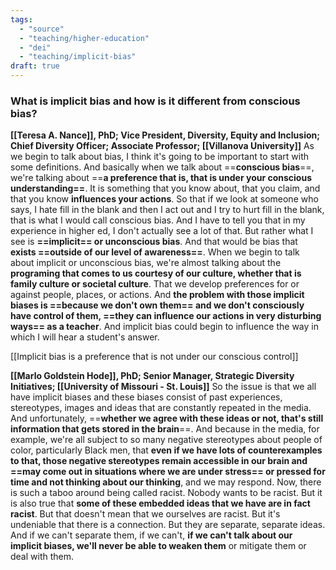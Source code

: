 ```yaml
---
tags:
  - "source"
  - "teaching/higher-education"
  - "dei"
  - "teaching/implicit-bias"
draft: true
---
```

### What is implicit bias and how is it different from conscious bias?
**[[Teresa A. Nance]], PhD; Vice President, Diversity, Equity and Inclusion; Chief Diversity Officer; Associate Professor; [[Villanova University]]**
As we begin to talk about bias, I think it's going to be important to start with some definitions. And basically when we talk about ==**conscious bias**==, we're talking about ==**a preference that is, that is under your conscious understanding==**. It is something that you know about, that you claim, and that you know **influences your actions**. So that if we look at someone who says, I hate fill in the blank and then I act out and I try to hurt fill in the blank, that is what I would call conscious bias. And I have to tell you that in my experience in higher ed, I don't actually see a lot of that. But rather what I see is **==implicit== or unconscious bias**. And that would be bias that **exists ==outside of our level of awareness==**. When we begin to talk about implicit or unconscious bias, we're almost talking about the **programing that comes to us courtesy of our culture, whether that is family culture or societal culture**. That we develop preferences for or against people, places, or actions. And **the problem with those implicit biases is ==because we don't own them== and we don't consciously have control of them, ==they can influence our actions in very disturbing ways== as a teacher**. And implicit bias could begin to influence the way in which I will hear a student's answer.

[[Implicit bias is a preference that is not under our conscious control]]

**[[Marlo Goldstein Hode]], PhD; Senior Manager, Strategic Diversity Initiatives; [[University of Missouri - St. Louis]]** 
So the issue is that we all have implicit biases and these biases consist of past experiences, stereotypes, images and ideas that are constantly repeated in the media. And unfortunately, ==**whether we agree with these ideas or not, that's still information that gets stored in the brain**==. And because in the media, for example, we're all subject to so many negative stereotypes about people of color, particularly Black men, that **even if we have lots of counterexamples to that, those negative stereotypes remain accessible in our brain and ==may come out in situations where we are under stress== or pressed for time and not thinking about our thinking**, and we may respond. Now, there is such a taboo around being called racist. Nobody wants to be racist. But it is also true that **some of these embedded ideas that we have are in fact racist**. But that doesn't mean that we ourselves are racist. But it's undeniable that there is a connection. But they are separate, separate ideas. And if we can't separate them, if we can't, **if we can't talk about our implicit biases, we'll never be able to weaken them** or mitigate them or deal with them.  